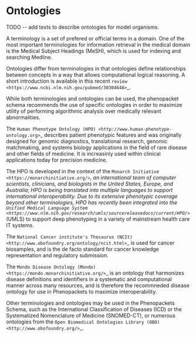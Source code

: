 # Ontologies



TODO -- add texts to describe ontologies for model organisms.


A terminology is a set of prefered or official terms in a domain. One of the  most important terminologies for information
retrieval in the medical domain is the Medical Subject Headings (MeSH), which is used for indexing and
searching Medline.

Ontologies differ from terminologies in that ontologies define relationships between concepts
in a way that allows computational logical reasoning. A short introduction is available
in this recent `review <https://www.ncbi.nlm.nih.gov/pubmed/30304648>`_.

While both terminologies and ontologies can be used, the phenopacket schema recommends the use of specific ontologies in order to maximize utility of performing algorithmic analysis over medically relevant abnormalities.

The `Human Phenotype Ontology (HPO) <http://www.human-phenotype-ontology.org>`_  describes patient phenotypic features and was originally designed for genomic diagnostics, translational research, genomic matchmaking, and systems biology applications in the field of rare disease and other fields of medicine. It is increasinly used within clinical applications today for precision medicine.

The HPO is developed in the context of the `Monarch Initiative <https://monarchinitiative.org/>`_, an international team of
computer scientists, clinicians, and biologists in the United States, Europe, and Australia;
HPO is being translated into multiple languages to support international interoperability.
Due to its extensive phenotypic coverage beyond other terminologies, HPO has recently been integrated
into the `Unified Medical Language System <https://www.nlm.nih.gov/research/umls/sourcereleasedocs/current/HPO/>`_ (UMLS) to support deep phenotyping in a variety of mainstream health care IT systems.

The `National Cancer institute's Thesaurus (NCIt) <http://www.obofoundry.org/ontology/ncit.html>`_ is used for
cancer biosamples, and is the de facto standard for cancer knowledge representation and regulatory submission.

The `Mondo Disease Ontology (Mondo) <https://mondo.monarchinitiative.org/>`_ is an ontology that harmonizes disease definitions and identifiers in a systematic and computational manner across many resources, and is therefore the recommneded disease ontology for use in Phenopackets to maximize interoperability.

Other terminologies and ontologies may be used in the Phenopackets Schema, such as the International Classification of Diseases (ICD) or the Systematized Nomenclature of Medicine (SNOMED-CT), or numerous ontologies from the `Open Biomedical Ontologies Library (OBO) <http://www.obofoundry.org/>`_.


